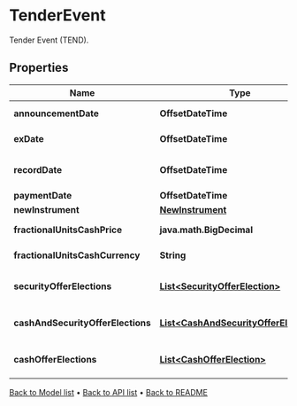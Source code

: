 

# TenderEvent

Tender Event (TEND).

## Properties

| Name | Type | Description | Notes |
|------------ | ------------- | ------------- | -------------|
|**announcementDate** | **OffsetDateTime** | The date the tender is announced. |  [optional] |
|**exDate** | **OffsetDateTime** | The ex date (entitlement date) of the event. |  [optional] |
|**recordDate** | **OffsetDateTime** | Date you have to be the holder of record in order to participate in the tender. |  [optional] |
|**paymentDate** | **OffsetDateTime** | The payment date of the event. |  [optional] |
|**newInstrument** | [**NewInstrument**](NewInstrument.md) |  |  |
|**fractionalUnitsCashPrice** | **java.math.BigDecimal** | The cash price paid in lieu of fractionalUnits. |  [optional] |
|**fractionalUnitsCashCurrency** | **String** | The currency of the cash paid in lieu of fractionalUnits. |  [optional] |
|**securityOfferElections** | [**List&lt;SecurityOfferElection&gt;**](SecurityOfferElection.md) | List of possible SecurityOfferElections for this event. |  [optional] |
|**cashAndSecurityOfferElections** | [**List&lt;CashAndSecurityOfferElection&gt;**](CashAndSecurityOfferElection.md) | List of possible CashAndSecurityOfferElections for this event. |  [optional] |
|**cashOfferElections** | [**List&lt;CashOfferElection&gt;**](CashOfferElection.md) | List of possible CashOfferElections for this event. |  [optional] |



[Back to Model list](../README.md#documentation-for-models) &#8226; [Back to API list](../README.md#documentation-for-api-endpoints) &#8226; [Back to README](../README.md)


